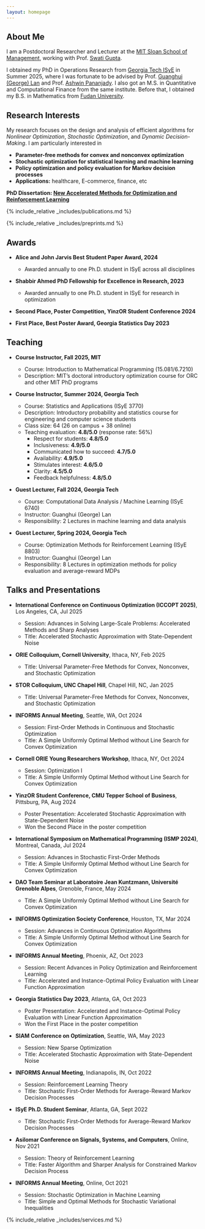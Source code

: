 ```yaml
---
layout: homepage
---
```


## About Me

I am a Postdoctoral Researcher and Lecturer at the [MIT Sloan School of Management](https://mitsloan.mit.edu/), working with Prof. [Swati Gupta](https://swatigupta.tech/). 

I obtained my PhD in Operations Research from [Georgia Tech ISyE](https://www.isye.gatech.edu/) in Summer 2025, where I was fortunate to be advised by Prof. [Guanghui (George) Lan](https://sites.gatech.edu/guanghui-lan/) and Prof. [Ashwin Pananjady](https://sites.gatech.edu/ashwin-pananjady/). I also got an M.S. in Quantitative and Computational Finance from the same institute. Before that, I obtained my B.S. in Mathematics from [Fudan University](https://www.fudan.edu.cn/en/).


## Research Interests

My research focuses on the design and analysis of efficient algorithms for *Nonlinear Optimization*, *Stochastic Optimization*, and *Dynamic Decision*-*Making*. I am particularly interested in

- **Parameter-free methods for convex and nonconvex optimization** 
- **Stochastic optimization for statistical learning and machine learning**
- **Policy optimization and policy evaluation for Markov decision processes** 
- **Applications:** healthcare, E-commerce, finance, etc

**PhD Dissertation: [New Accelerated Methods for Optimization and Reinforcement Learning](https://hdl.handle.net/1853/78712)** 

{% include_relative _includes/publications.md %}

{% include_relative _includes/preprints.md %}

## Awards

- **Alice and John Jarvis Best Student Paper Award, 2024**
  - Awarded annually to one Ph.D. student in ISyE across all disciplines
  
- **Shabbir Ahmed PhD Fellowship for Excellence in Research, 2023**
  - Awarded annually to one Ph.D. student in ISyE for research in optimization

- **Second Place, Poster Competition, YinzOR Student Conference 2024**

- **First Place, Best Poster Award, Georgia Statistics Day 2023**

## Teaching

- **Course Instructor, Fall 2025, MIT**
  - Course: Introduction to Mathematical Programming (15.081/6.7210)
  - Description: MIT’s doctoral introductory optimization course for ORC and other MIT PhD programs

- **Course Instructor, Summer 2024, Georgia Tech**
  - Course: Statistics and Applications (ISyE 3770)
  - Description: Introductory probability and statistics course for engineering and computer science students
  - Class size: 64 (26 on campus + 38 online)
  - Teaching evaluation: **4.8/5.0** (response rate: 56%)
    - Respect for students: **4.8/5.0**
    - Inclusiveness: **4.9/5.0**
    - Communicated how to succeed: **4.7/5.0**
    - Availability: **4.9/5.0**
    - Stimulates interest: **4.6/5.0**
    - Clarity: **4.5/5.0**
    - Feedback helpfulness: **4.8/5.0**

- **Guest Lecturer, Fall 2024, Georgia Tech**
  - Course: Computational Data Analysis / Machine Learning (ISyE 6740)
  - Instructor: Guanghui (George) Lan
  - Responsibility: 2 Lectures in machine learning and data analysis

- **Guest Lecturer, Spring 2024, Georgia Tech**
  - Course: Optimization Methods for Reinforcement Learning (ISyE 8803)
  - Instructor: Guanghui (George) Lan
  - Responsibility: 8 Lectures in optimization methods for policy evaluation and average-reward MDPs


## Talks and Presentations

- **International Conference on Continuous Optimization (ICCOPT 2025)**, Los Angeles, CA, Jul 2025  
  - Session: Advances in Solving Large-Scale Problems: Accelerated Methods and Sharp Analyses
  - Title: Accelerated Stochastic Approximation with State-Dependent Noise

- **ORIE Colloquium, Cornell University**, Ithaca, NY, Feb 2025  
  - Title: Universal Parameter-Free Methods for Convex, Nonconvex, and Stochastic Optimization

- **STOR Colloquium, UNC Chapel Hill**, Chapel Hill, NC, Jan 2025  
  - Title: Universal Parameter-Free Methods for Convex, Nonconvex, and Stochastic Optimization

- **INFORMS Annual Meeting**, Seattle, WA, Oct 2024 
  - Session: First-Order Methods in Continuous and Stochastic Optimization 
  - Title: A Simple Uniformly Optimal Method without Line Search for Convex Optimization

- **Cornell ORIE Young Researchers Workshop**, Ithaca, NY, Oct 2024 
  - Session: Optimization I 
  - Title: A Simple Uniformly Optimal Method without Line Search for Convex Optimization

- **YinzOR Student Conference, CMU Tepper School of Business**, Pittsburg, PA, Aug 2024 
  - Poster Presentation: Accelerated Stochastic Approximation with State-Dependent Noise 
  - Won the Second Place in the poster competition 

- **International Symposium on Mathematical Programming (ISMP 2024)**, Montreal, Canada, Jul 2024 
  - Session: Advances in Stochastic First-Order Methods 
  - Title: A Simple Uniformly Optimal Method without Line Search for Convex Optimization

- **DAO Team Seminar at Laboratoire Jean Kuntzmann, Université Grenoble Alpes**, Grenoble, France, May 2024 
  - Title: A Simple Uniformly Optimal Method without Line Search for Convex Optimization   
  
- **INFORMS Optimization Society Conference**, Houston, TX, Mar 2024 
  - Session: Advances in Continuous Optimization Algorithms
  - Title: A Simple Uniformly Optimal Method without Line Search for Convex Optimization 
  
- **INFORMS Annual Meeting**, Phoenix, AZ, Oct 2023 
  - Session: Recent Advances in Policy Optimization and Reinforcement Learning 
  - Title: Accelerated and Instance-Optimal Policy Evaluation with Linear Function Approximation

- **Georgia Statistics Day 2023**, Atlanta, GA, Oct 2023 
  - Poster Presentation: Accelerated and Instance-Optimal Policy Evaluation with Linear Function Approximation 
  - Won the First Place in the poster competition 
  
- **SIAM Conference on Optimization**, Seattle, WA, May 2023 
  - Session: New Sparse Optimization 
  - Title: Accelerated Stochastic Approximation with State-Dependent Noise 
  
- **INFORMS Annual Meeting**, Indianapolis, IN, Oct 2022 
  - Session: Reinforcement Learning Theory 
  - Title: Stochastic First-Order Methods for Average-Reward Markov Decision Processes 
  
- **ISyE Ph.D. Student Seminar**, Atlanta, GA, Sept 2022 
  - Title: Stochastic First-Order Methods for Average-Reward Markov Decision Processes 
  
- **Asilomar Conference on Signals, Systems, and Computers**, Online, Nov 2021 
  - Session: Theory of Reinforcement Learning
  - Title: Faster Algorithm and Sharper Analysis for Constrained Markov Decision Process 
  
- **INFORMS Annual Meeting**, Online, Oct 2021 
  - Session: Stochastic Optimization in Machine Learning 
  - Title: Simple and Optimal Methods for Stochastic Variational Inequalities 
  



{% include_relative _includes/services.md %}
